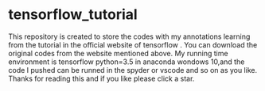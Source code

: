 # tensorflow_tutorial
This repository is created to store the codes with my annotations learning from the tutorial in the official website of tensorflow  .
You can download the original codes from the website mentioned above.
My running time environment is tensorflow python=3.5 in anaconda wondows 10,and the code I pushed can be runned in the spyder or vscode and so on as you like.
Thanks for reading this and if you like please click a star.
